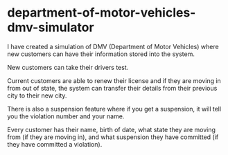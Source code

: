 # department-of-motor-vehicles-dmv-simulator

I have created a simulation of DMV (Department of Motor Vehicles) where new customers can have their information stored into the system.

New customers can take their drivers test.

Current customers are able to renew their license and if they are moving in from out of state, the system can transfer their details from their previous city to their new city.

There is also a suspension feature where if you get a suspension, it will tell you the violation number and your name.

Every customer has their name, birth of date, what state they are moving from (if they are moving in), and what suspension they have committed (if they have committed a violation).
